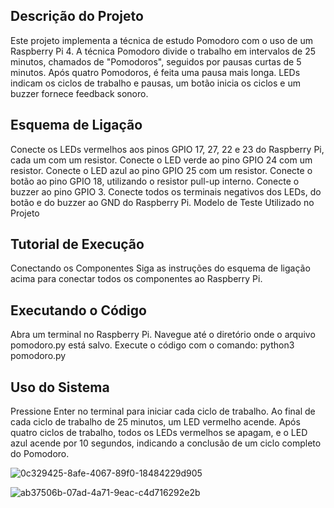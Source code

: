 ## Descrição do Projeto
Este projeto implementa a técnica de estudo Pomodoro com o uso de um Raspberry Pi 4. A técnica Pomodoro divide o trabalho em intervalos de 25 minutos, chamados de "Pomodoros", seguidos por pausas curtas de 5 minutos. Após quatro Pomodoros, é feita uma pausa mais longa. LEDs indicam os ciclos de trabalho e pausas, um botão inicia os ciclos e um buzzer fornece feedback sonoro.

## Esquema de Ligação
Conecte os LEDs vermelhos aos pinos GPIO 17, 27, 22 e 23 do Raspberry Pi, cada um com um resistor.
Conecte o LED verde ao pino GPIO 24 com um resistor.
Conecte o LED azul ao pino GPIO 25 com um resistor.
Conecte o botão ao pino GPIO 18, utilizando o resistor pull-up interno.
Conecte o buzzer ao pino GPIO 3.
Conecte todos os terminais negativos dos LEDs, do botão e do buzzer ao GND do Raspberry Pi.
Modelo de Teste Utilizado no Projeto


## Tutorial de Execução
Conectando os Componentes
Siga as instruções do esquema de ligação acima para conectar todos os componentes ao Raspberry Pi.

## Executando o Código
Abra um terminal no Raspberry Pi.
Navegue até o diretório onde o arquivo pomodoro.py está salvo.
Execute o código com o comando:
python3 pomodoro.py
## Uso do Sistema
Pressione Enter no terminal para iniciar cada ciclo de trabalho.
Ao final de cada ciclo de trabalho de 25 minutos, um LED vermelho acende.
Após quatro ciclos de trabalho, todos os LEDs vermelhos se apagam, e o LED azul acende por 10 segundos, indicando a conclusão de um ciclo completo do Pomodoro.

![0c329425-8afe-4067-89f0-18484229d905](https://github.com/viniciusandrade22/projeto/assets/169168042/7db8dc4e-4bca-48c7-babc-4e76363b6304)

![ab37506b-07ad-4a71-9eac-c4d716292e2b](https://github.com/viniciusandrade22/projeto/assets/169168042/ad6377d8-25e0-4077-915e-6a6954508db6)

